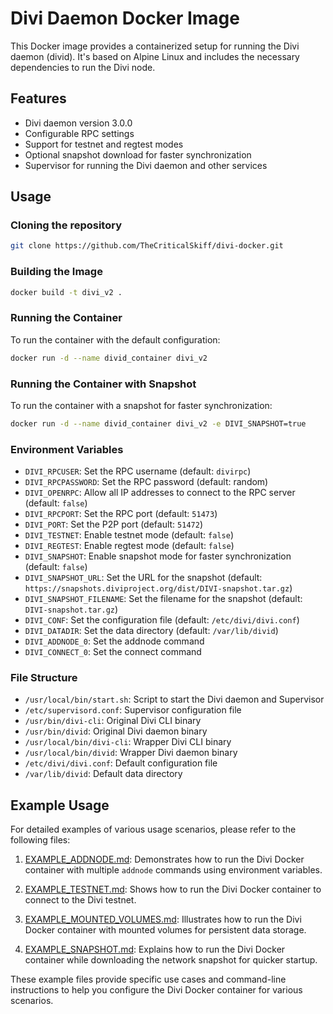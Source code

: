 # Divi Daemon Docker Image

This Docker image provides a containerized setup for running the Divi daemon (divid). It's based on Alpine Linux and includes the necessary dependencies to run the Divi node.

## Features

- Divi daemon version 3.0.0
- Configurable RPC settings
- Support for testnet and regtest modes
- Optional snapshot download for faster synchronization
- Supervisor for running the Divi daemon and other services

## Usage

### Cloning the repository

```bash
git clone https://github.com/TheCriticalSkiff/divi-docker.git
```

### Building the Image

```bash
docker build -t divi_v2 .
```

### Running the Container

To run the container with the default configuration:

```bash
docker run -d --name divid_container divi_v2
```

### Running the Container with Snapshot

To run the container with a snapshot for faster synchronization:

```bash
docker run -d --name divid_container divi_v2 -e DIVI_SNAPSHOT=true
```

### Environment Variables

- `DIVI_RPCUSER`: Set the RPC username (default: `divirpc`)
- `DIVI_RPCPASSWORD`: Set the RPC password (default: random)
- `DIVI_OPENRPC`: Allow all IP addresses to connect to the RPC server (default: `false`)
- `DIVI_RPCPORT`: Set the RPC port (default: `51473`)
- `DIVI_PORT`: Set the P2P port (default: `51472`)
- `DIVI_TESTNET`: Enable testnet mode (default: `false`)
- `DIVI_REGTEST`: Enable regtest mode (default: `false`)
- `DIVI_SNAPSHOT`: Enable snapshot mode for faster synchronization (default: `false`)
- `DIVI_SNAPSHOT_URL`: Set the URL for the snapshot (default: `https://snapshots.diviproject.org/dist/DIVI-snapshot.tar.gz`)
- `DIVI_SNAPSHOT_FILENAME`: Set the filename for the snapshot (default: `DIVI-snapshot.tar.gz`)
- `DIVI_CONF`: Set the configuration file (default: `/etc/divi/divi.conf`)
- `DIVI_DATADIR`: Set the data directory (default: `/var/lib/divid`)
- `DIVI_ADDNODE_0`: Set the addnode command
- `DIVI_CONNECT_0`: Set the connect command

### File Structure

- `/usr/local/bin/start.sh`: Script to start the Divi daemon and Supervisor
- `/etc/supervisord.conf`: Supervisor configuration file
- `/usr/bin/divi-cli`: Original Divi CLI binary
- `/usr/bin/divid`: Original Divi daemon binary
- `/usr/local/bin/divi-cli`: Wrapper Divi CLI binary
- `/usr/local/bin/divid`: Wrapper Divi daemon binary
- `/etc/divi/divi.conf`: Default configuration file
- `/var/lib/divid`: Default data directory

## Example Usage

For detailed examples of various usage scenarios, please refer to the following files:

1. [EXAMPLE_ADDNODE.md](EXAMPLE_ADDNODE.md): Demonstrates how to run the Divi Docker container with multiple `addnode` commands using environment variables.

2. [EXAMPLE_TESTNET.md](EXAMPLE_TESTNET.md): Shows how to run the Divi Docker container to connect to the Divi testnet.

3. [EXAMPLE_MOUNTED_VOLUMES.md](EXAMPLE_MOUNTED_VOLUMES.md): Illustrates how to run the Divi Docker container with mounted volumes for persistent data storage.

4. [EXAMPLE_SNAPSHOT.md](EXAMPLE_SNAPSHOT.md): Explains how to run the Divi Docker container while downloading the network snapshot for quicker startup.

These example files provide specific use cases and command-line instructions to help you configure the Divi Docker container for various scenarios.
